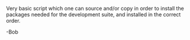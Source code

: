 Very basic script which one can source and/or copy in order to install the packages needed for the development suite, and installed in the correct order.

-Bob
